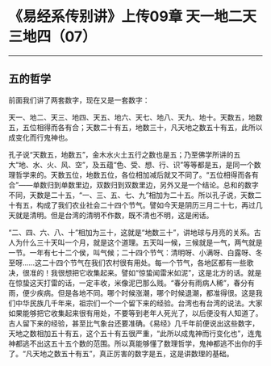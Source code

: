 # 《易经系传别讲》上传09章 天一地二天三地四（07）

------

## 五的哲学

前面我们讲了两套数字，现在又是一套数字：

天一、地二、天三、地四、天五、地六、天七、地八、天九、地十。天数五，地数五，五位相得而各有合；天数二十有五，地数三十，凡天地之数五十有五，此所以成变化而行鬼神也。

孔子说“天数五，地数五”，金木水火土五行之数也是五；乃至佛学所讲的五大“地、水、火、风、空”，及五蕴“色、受、想、行、识”等等都是五，是同一个数理哲学来的。天数五位，地数五位，各位相加减后就又不同了。“五位相得而各有合”——单数归到单数里边，双数归到双数里边，另外又是一个结论。总和的数字不同，天数是二十五，“一、三、五、七、九”相加为二十五。所以孔子说，天数二十有五，构成了我们农业社会二十四个节气。譬如今天是阴历三月二十七，再过几天就是清明。但是台湾的清明不作数，既不清也不明，这是闲话。

“二、四、六、八、十”相加为三十，这就是“地数三十”，讲地球与月亮的关系。古人为什么三十天叫一个月，就是这个道理。五天叫一候，三候就是一气，两气就是一节。一年有七十二个侯，叫气候；二十四个节气：清明呀、小满呀、白露呀、冬至呀……这二十四个节气在我们农村很有用处。每一个节气，各地区都有一些歌决，很准的！我很想把它收集起来。譬如“惊蛰闻雷米如泥”，这是北方的话。就是在惊蛰这天打雷的话，一定丰收，米像泥巴那么贱。“春分有雨病人稀”，春分有雨，便少疾病。但是各地不同。哪个时候涨潮，哪个时候退潮，都准得很。这是我们中华民族几千年来，祖宗们一个一个留下来的经验。台湾也有台湾的说法。大家如果能够把它收集起来很有用处，不要等到老年人死光了，以后便没有人知道了。古人留下来的经验，甚至比气象台还要准确。《易经》几千年前便说出这些数字，天地之数相加五十有五，这个五十有五很严重，“此所以成鬼神而行变化也”，连鬼神都逃不出这五十五个数的范围。所以真能够懂了数理哲学，鬼神都逃不出你的手了。“凡天地之数五十有五”，真正厉害的数字是五，这是讲数理的基础。